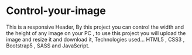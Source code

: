 # Control-your-image
This is a responsive Header, By this project you can control the width and the height of any image on your PC ,  to use this project you will upload the image and resize it and download it, Technologies used... HTML5 , CSS3 , Bootstrap5 , SASS and JavaScript.
